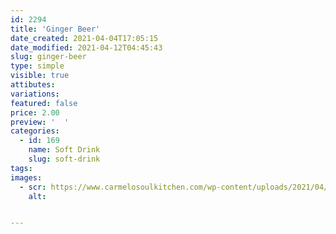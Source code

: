 ```yaml
---
id: 2294
title: 'Ginger Beer'
date_created: 2021-04-04T17:05:15
date_modified: 2021-04-12T04:45:43
slug: ginger-beer
type: simple
visible: true
attibutes: 
variations:
featured: false
price: 2.00
preview: '  '
categories: 
  - id: 169
    name: Soft Drink
    slug: soft-drink
tags: 
images: 
  - scr: https://www.carmelosoulkitchen.com/wp-content/uploads/2021/04/GINGER-BEER.png
    alt: 


---
```



